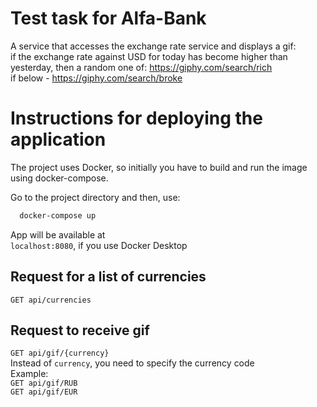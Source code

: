 # Test task for Alfa-Bank  
A service that accesses the exchange rate service and displays a gif:  
if the exchange rate against USD for today has become higher than yesterday, then a random one of: https://giphy.com/search/rich  
if below - https://giphy.com/search/broke  
# Instructions for deploying the application  
The project uses Docker, so initially you have to build and run the image using docker-compose.

Go to the project directory and then, use:  
```bash  
  docker-compose up  
```  
App will be available at  
`localhost:8080`, if you use Docker Desktop  

## Request for a list of currencies  
`GET api/currencies` 
## Request to receive gif  
`GET api/gif/{currency}`  
Instead of `currency`, you need to specify the currency code  
Example:  
`GET api/gif/RUB`  
`GET api/gif/EUR` 


